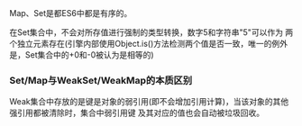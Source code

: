 Map、Set是都ES6中都是有序的。

在Set集合中，不会对所存值进行强制的类型转换，数字5和字符串"5"可以作为
两个独立元素存在(引擎内部使用Object.is()方法检测两个值是否一致，唯一的例外是，Set集合中的+0和-0被认为是相等的)

### Set/Map与WeakSet/WeakMap的本质区别
Weak集合中存放的是键是对象的弱引用(即不会增加引用计算)，当该对象的其他强引用都被清除时，集合中弱引用键
及其对应的值也会自动被垃圾回收。

